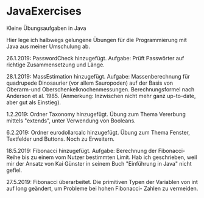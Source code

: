 # JavaExercises
Kleine Übungsaufgaben in Java

Hier lege ich halbwegs gelungene Übungen für die Programmierung mit Java aus meiner Umschulung ab.

26.1.2019: PasswordCheck hinzugefügt. Aufgabe: Prüft Passwörter auf richtige Zusammensetzung und Länge.

28.1.2019: MassEstimation hinzugefügt. Aufgabe: Massenberechnung für quadrupede Dinosaurier (vor allem Sauropoden)
auf der Basis von Oberarm-und Oberschenkelknochenmessungen. Berechnungsformel nach Anderson et al. 1985. 
(Anmerkung: Inzwischen nicht mehr ganz up-to-date, aber gut als Einstieg).

1.2.2019: Ordner Taxonomy hinzugefügt. Übung zum Thema Vererbung mittels "extends", unter Verwendung von Booleans.

6.2.2019: Ordner eurodollarcalc hinzugefügt. Übung zum Thema Fenster, Textfelder und Buttons. Noch zu Erweitern.

18.5.2019: Fibonacci hinzugefügt. Aufgabe: Berechnung der Fibonacci-Reihe bis zu einem vom Nutzer bestimmten Limit. Hab ich
geschrieben, weil mir der Ansatz von Kai Günster in seinem Buch "Einführung in Java" nicht gefiel.

27.5.2019: Fibonacci überarbeitet. Die primitiven Typen der Variablen von int auf long geändert, um Probleme bei hohen Fibonacci-
Zahlen zu vermeiden.

